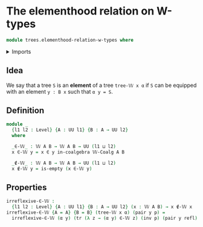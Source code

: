 # The elementhood relation on W-types

```agda
module trees.elementhood-relation-w-types where
```

<details><summary>Imports</summary>

```agda
open import foundation.dependent-pair-types
open import foundation.empty-types
open import foundation.fibers-of-maps
open import foundation.identity-types
open import foundation.universe-levels

open import trees.elementhood-relation-coalgebras-polynomial-endofunctors
open import trees.w-types
```

</details>

## Idea

We say that a tree `S` is an **element** of a tree `tree-𝕎 x α` if `S` can be
equipped with an element `y : B x` such that `α y = S`.

## Definition

```agda
module _
  {l1 l2 : Level} {A : UU l1} {B : A → UU l2}
  where

  _∈-𝕎_ : 𝕎 A B → 𝕎 A B → UU (l1 ⊔ l2)
  x ∈-𝕎 y = x ∈ y in-coalgebra 𝕎-Coalg A B

  _∉-𝕎_ : 𝕎 A B → 𝕎 A B → UU (l1 ⊔ l2)
  x ∉-𝕎 y = is-empty (x ∈-𝕎 y)
```

## Properties

```agda
irreflexive-∈-𝕎 :
  {l1 l2 : Level} {A : UU l1} {B : A → UU l2} (x : 𝕎 A B) → x ∉-𝕎 x
irreflexive-∈-𝕎 {A = A} {B = B} (tree-𝕎 x α) (pair y p) =
  irreflexive-∈-𝕎 (α y) (tr (λ z → (α y) ∈-𝕎 z) (inv p) (pair y refl))
```

